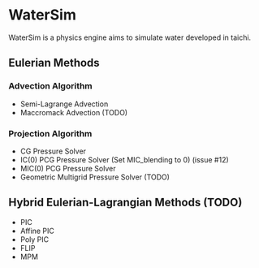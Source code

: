 # WaterSim
WaterSim is a physics engine aims to simulate water developed in taichi.

## Eulerian Methods
### Advection Algorithm
+ Semi-Lagrange Advection
+ Maccromack Advection (TODO)

### Projection Algorithm
+ CG Pressure Solver
+ IC(0) PCG Pressure Solver (Set MIC_blending to 0) (issue #12)
+ MIC(0) PCG Pressure Solver 
+ Geometric Multigrid Pressure Solver (TODO)

## Hybrid Eulerian-Lagrangian Methods (TODO)
+ PIC
+ Affine PIC
+ Poly PIC
+ FLIP
+ MPM